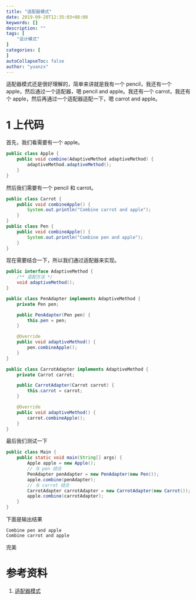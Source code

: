 ```yaml
---
title: "适配器模式"
date: 2019-09-20T12:35:03+08:00
keywords: []
description: ""
tags: [
    "设计模式"
]
categories: [
]
autoCollapseToc: false
author: "yuanzx"
---
```


适配器模式还是很好理解的，简单来讲就是我有一个 pencil，我还有一个 apple，然后通过一个适配器，嗯 pencil and apple。我还有一个 carrot，我还有个 apple，然后再通过一个适配器适配一下，嗯 carrot and apple。

# 1 上代码

首先，我们看需要有一个 apple。

```java
public class Apple {
    public void combine(AdaptiveMethod adaptiveMethod) {
        adaptiveMethod.adaptiveMethod();
    }
}
```

然后我们需要有一个 pencil 和 carrot。

```java
public class Carrot {
    public void combineApple() {
        System.out.println("Combine carrot and apple");
    }
}
public class Pen {
    public void combineApple() {
        System.out.println("Combine pen and apple");
    }
}
```

现在需要结合一下，所以我们通过适配器来实现。

```java
public interface AdaptiveMethod {
    /** 适配方法 */
    void adaptiveMethod();
}

public class PenAdapter implements AdaptiveMethod {
    private Pen pen;

    public PenAdapter(Pen pen) {
        this.pen = pen;
    }

    @Override
    public void adaptiveMethod() {
        pen.combineApple();
    }
}

public class CarrotAdapter implements AdaptiveMethod {
    private Carrot carrot;

    public CarrotAdapter(Carrot carrot) {
        this.carrot = carrot;
    }

    @Override
    public void adaptiveMethod() {
        carrot.combineApple();
    }
}
```

最后我们测试一下

```java
public class Main {
    public static void main(String[] args) {
        Apple apple = new Apple();
        // 与 pen 结合
        PenAdapter penAdapter = new PenAdapter(new Pen());
        apple.combine(penAdapter);
        // 与 carrot 结合
        CarrotAdapter carrotAdapter = new CarrotAdapter(new Carrot());
        apple.combine(carrotAdapter);
    }
}
```

下面是输出结果

```output
Combine pen and apple
Combine carrot and apple
```

完美

# 参考资料

1. [适配器模式](https://www.ibm.com/developerworks/cn/java/j-lo-adapter-pattern/index.html)